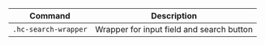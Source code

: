 | Command              | Description                               |
| -------------------- | ----------------------------------------- |
| `.hc-search-wrapper` | Wrapper for input field and search button |

<!-- Not started, need to add info still -->
